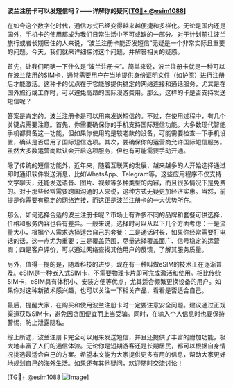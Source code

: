 **波兰注册卡可以发短信吗？——详解你的疑问[[TG💪+ @esim1088](https://t.me/s/esim1088)]**

在如今这个数字化时代，通信方式已经变得越来越便捷和多样化。无论是国内还是国外，手机卡的使用都成为我们日常生活中不可或缺的一部分。对于计划前往波兰旅行或者长期居住的人来说，“波兰注册卡能否发短信”无疑是一个非常实际且重要的问题。今天，我们就来详细探讨这个问题，并解答相关的疑惑。

首先，让我们明确一下什么是“波兰注册卡”。简单来说，波兰注册卡就是一种可以在波兰使用的SIM卡，通常需要用户在当地提供身份证明文件（如护照）进行注册后才能激活。这种卡的优点在于它能够提供稳定的网络连接和通话服务，尤其是在国外旅行或工作时，可以避免高昂的国际漫游费用。那么，这样的卡是否支持发送短信呢？

答案是肯定的。波兰注册卡是可以用来发送短信的。不过，在使用过程中，有几个关键点需要注意。首先，你需要确保你的手机支持国际短信功能。大多数现代智能手机都具备这一功能，但如果你使用的是较老款的设备，可能需要检查一下手机设置，确认是否启用了国际短信选项。其次，要确保你的运营商允许国际短信服务。虽然大多数运营商默认会开启这项服务，但也有可能需要手动开通。

除了传统的短信功能外，近年来，随着互联网的发展，越来越多的人开始选择通过即时通讯软件发送消息，比如WhatsApp、Telegram等。这些应用程序不仅支持文字聊天，还能发送语音、图片、视频等多种类型的内容，而且很多情况下是免费的。对于那些经常需要跨国沟通的人来说，这种方式无疑更加经济实惠。当然，前提是你需要有稳定的网络连接，而这正是波兰注册卡的一大优势所在。

那么，如何选择合适的波兰注册卡呢？市场上有许多不同的品牌和套餐可供选择，价格和服务内容也各有差异。一般来说，选择时可以从以下几个方面考虑：一是流量大小，根据个人需求选择适合自己的套餐；二是通话时长，如果你经常需要打电话的话，这一点尤为重要；三是覆盖范围，尽量选择覆盖面广、信号稳定的运营商；四是客户评价，可以通过网络查找其他用户的反馈，了解其服务质量。

另外，值得一提的是，随着科技的进步，现在有一种叫做eSIM的技术正在逐渐普及。eSIM是一种嵌入式SIM卡，不需要物理卡片即可完成激活和使用。相比传统SIM卡，eSIM具有体积小、安装方便等优点，尤其适合频繁更换设备的用户。如果你对这种新技术感兴趣，也可以关注一下相关产品，看看是否适合自己。

最后，提醒大家，在购买和使用波兰注册卡时一定要注意安全问题。建议通过正规渠道获取SIM卡，避免因贪图便宜而上当受骗。同时，在输入个人信息时也要保持警惕，防止泄露隐私。

综上所述，波兰注册卡完全可以用来发送短信，并且还提供了丰富的附加功能，极大地丰富了人们的通信体验。无论你是短期游客还是长期居民，都可以根据自身情况挑选最适合自己的方案。希望本文能为大家提供更多有用的信息，帮助大家更好地规划自己的海外生活。如果还有其他疑问，欢迎随时交流讨论！

[[TG💪+ @esim1088](https://t.me/s/esim1088) ![Image](https://i.postimg.cc/4NQfJmqS/Snipaste-2025-05-13-00-14-12.png)]